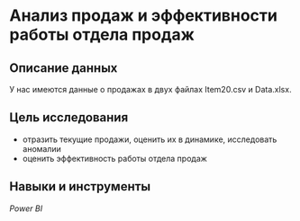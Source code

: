 # Анализ продаж и эффективности работы отдела продаж

## Описание данных

У нас имеются данные о продажах в двух файлах Item20.csv и Data.xlsx.

## Цель исследования

- отразить текущие продажи, оценить их в динамике, исследовать аномалии
- оценить эффективность работы отдела продаж

## Навыки и инструменты

*Power BI*